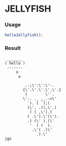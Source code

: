 
JELLYFISH
===

### Usage

```js
helloJellyfish();
```

### Result

```
 _______
( hello )
 -------
     o
      o

         .-;\':\':\'-.
        {\'.\'.\'.\'.\'.}
         )        \'`.
        \'-. ._ ,_.-=\'
          `). ( `);(
          (\'. .)(,\'.)
           ) ( ,\').(
          ( .\').\'(\').
          .) (\' ).(\'
           '  ) (  ).
            .\'( .)\'
              .).\'
jgs

```
    